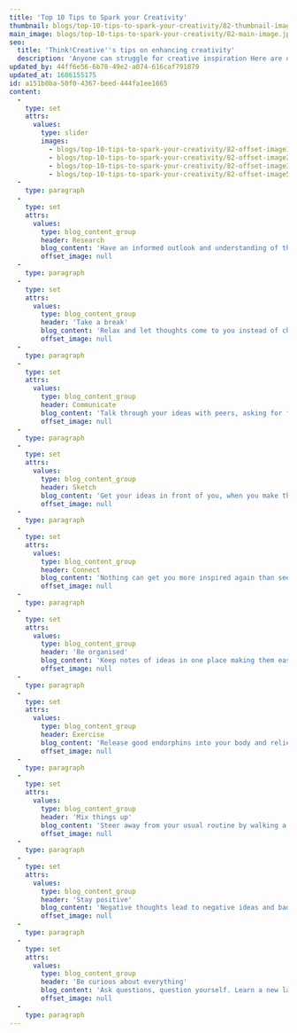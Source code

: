```yaml
---
title: 'Top 10 Tips to Spark your Creativity'
thumbnail: blogs/top-10-tips-to-spark-your-creativity/82-thumbnail-image.jpg
main_image: blogs/top-10-tips-to-spark-your-creativity/82-main-image.jpg
seo:
  title: 'Think!Creative''s tips on enhancing creativity'
  description: 'Anyone can struggle for creative inspiration Here are our top tips for sparking it back to life! for help with creativity call us on 01253 297900'
updated_by: 44ff6e56-6b78-49e2-a074-616caf791879
updated_at: 1606155175
id: a151b0ba-50f0-4367-beed-444fa1ee1665
content:
  -
    type: set
    attrs:
      values:
        type: slider
        images:
          - blogs/top-10-tips-to-spark-your-creativity/82-offset-image1.jpg
          - blogs/top-10-tips-to-spark-your-creativity/82-offset-image2.jpg
          - blogs/top-10-tips-to-spark-your-creativity/82-offset-image3.jpg
          - blogs/top-10-tips-to-spark-your-creativity/82-offset-image5.jpg
  -
    type: paragraph
  -
    type: set
    attrs:
      values:
        type: blog_content_group
        header: Research
        blog_content: 'Have an informed outlook and understanding of the subject matter. Searching for inspiration is fun and can be found everywhere if you look. Collect things that inspiration you, you never know when it could be useful in future projects.'
        offset_image: null
  -
    type: paragraph
  -
    type: set
    attrs:
      values:
        type: blog_content_group
        header: 'Take a break'
        blog_content: 'Relax and let thoughts come to you instead of chasing ideas. This may feel like procrastination but starring at the same thing for too long can make you more likely to miss the obvious.'
        offset_image: null
  -
    type: paragraph
  -
    type: set
    attrs:
      values:
        type: blog_content_group
        header: Communicate
        blog_content: 'Talk through your ideas with peers, asking for feedback can be constructive and allow you to expand and develop ideas further. This is a productive way to progress in the right direction quickly.'
        offset_image: null
  -
    type: paragraph
  -
    type: set
    attrs:
      values:
        type: blog_content_group
        header: Sketch
        blog_content: 'Get your ideas in front of you, when you make them visual you can better your workflow as you learn to not focus on a single idea. Note down thoughts and feelings, any obscure notions can later become concepts.'
        offset_image: null
  -
    type: paragraph
  -
    type: set
    attrs:
      values:
        type: blog_content_group
        header: Connect
        blog_content: 'Nothing can get you more inspired again than seeing creativity at its best. Attend art exhibitions, galleries, museums, festivals, events relating to design and industry talks. This is a way to fully explore and witness the new trends and upcoming designs happening right now.'
        offset_image: null
  -
    type: paragraph
  -
    type: set
    attrs:
      values:
        type: blog_content_group
        header: 'Be organised'
        blog_content: 'Keep notes of ideas in one place making them easy to access when a sudden thought comes to mind. A messy work station leads to messy work, be motivated by your environment to improve your daily productivity.'
        offset_image: null
  -
    type: paragraph
  -
    type: set
    attrs:
      values:
        type: blog_content_group
        header: Exercise
        blog_content: 'Release good endorphins into your body and relieve stress, clearing your mind for new and fresh ideas to come through.'
        offset_image: null
  -
    type: paragraph
  -
    type: set
    attrs:
      values:
        type: blog_content_group
        header: 'Mix things up'
        blog_content: 'Steer away from your usual routine by walking a different route, listen to new music, open yourself up to discover new things. Throw a curveball, look at things from another angle and gain new perspective.'
        offset_image: null
  -
    type: paragraph
  -
    type: set
    attrs:
      values:
        type: blog_content_group
        header: 'Stay positive'
        blog_content: 'Negative thoughts lead to negative ideas and bad fitting concepts.'
        offset_image: null
  -
    type: paragraph
  -
    type: set
    attrs:
      values:
        type: blog_content_group
        header: 'Be curious about everything'
        blog_content: 'Ask questions, question yourself. Learn a new language, discover new things, find out weird facts. All these things with help you become a more rounded person and allow you to offer more diverse contributions.'
        offset_image: null
  -
    type: paragraph
---
```

